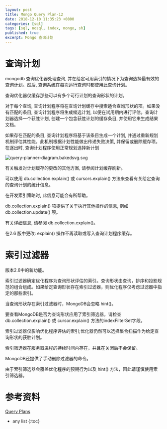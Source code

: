 ```yaml
---
layout: post
title: Mongo Query Plan-12
date: 2018-12-10 11:35:23 +0800
categories: [sql]
tags: [sql, nosql, index, mongo, sh]
published: true
excerpt: Mongo 查询计划
---
```


# 查询计划

mongodb 查询优化器处理查询, 并在给定可用索引的情况下为查询选择最有效的查询计划。然后, 查询系统在每次运行查询时都使用此查询计划。

查询优化器仅缓存那些可以有多个可行计划的查询形状的计划。

对于每个查询, 查询计划程序将在查询计划缓存中搜索适合查询形状的项。如果没有匹配的条目, 查询计划程序将生成候选计划, 以便在试用期内进行评估。查询计划器选择一个获胜计划, 创建一个包含获胜计划的缓存条目, 并使用它来生成结果文档。

如果存在匹配的条目, 查询计划程序将基于该条目生成一个计划, 并通过重新规划机制评估其性能。此机制根据计划性能做出传递失败决策, 并保留或删除缓存项。在逐出时, 查询计划程序使用正常规划选择新计划

![query-planner-diagram.bakedsvg.svg](https://docs.mongodb.com/manual/_images/query-planner-diagram.bakedsvg.svg)

有关触发对计划缓存的更改的其他方案, 请参阅计划缓存刷新。

可以使用 db.collection.explain() 或 cursors.explain() 方法来查看有关给定查询的查询计划的统计信息。

在开发索引策略时, 此信息可能会有所帮助。

db.collection.explain() 项提供了关于执行其他操作的信息, 例如 db.collection.update() 项。

有关详细信息, 请参阅 db.collection.explain()。

在2.6 版中更改: explain() 操作不再读取或写入查询计划程序缓存。

# 索引过滤器

版本2.6中的新功能。

索引过滤器确定优化程序为查询形状评估的索引。查询形状由查询，排序和投影规范的组合组成。如果给定查询形状存在索引过滤器，则优化程序仅考虑过滤器中指定的那些索引。

当查询形状存在索引过滤器时，MongoDB会忽略 hint()。

要查看MongoDB是否为查询形状应用了索引筛选器，请检查 db.collection.explain() 或 cursor.explain() 方法的indexFilterSet字段。

索引过滤器仅影响优化程序评估的索引;优化器仍然可以选择集合扫描作为给定查询形状的获胜计划。

索引筛选器在服务器进程的持续时间内存在，并且在关闭后不会保留。 

MongoDB还提供了手动删除过滤器的命令。

由于索引筛选器会覆盖优化程序的预期行为以及 hint() 方法，因此请谨慎使用索引筛选器。



# 参考资料

[Query Plans](https://docs.mongodb.com/manual/core/query-plans/)

* any list
{:toc}